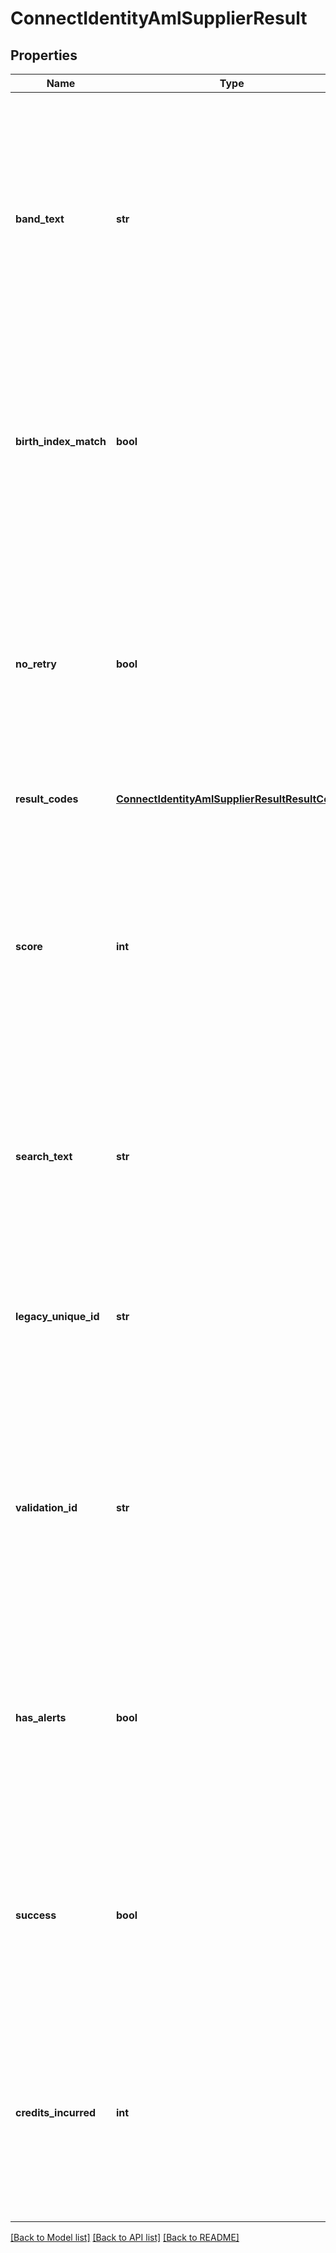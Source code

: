 # ConnectIdentityAmlSupplierResult

## Properties
Name | Type | Description | Notes
------------ | ------------- | ------------- | -------------
**band_text** | **str** | A descriptive label or category assigned based on the results of the AML checks. Typically, this text will indicate the level of risk or compliance category identified through the verification process. | [optional] 
**birth_index_match** | **bool** | Indicates whether there was a match found in the birth index database, a critical aspect of verifying an individual&#x27;s identity against official records. | [optional] 
**no_retry** | **bool** | A flag to indicate whether the AML process should not be retried for this individual. This can be set to true in scenarios where repeated verification attempts are unlikely to yield different results. | [optional] 
**result_codes** | [**ConnectIdentityAmlSupplierResultResultCodes**](ConnectIdentityAmlSupplierResultResultCodes.md) |  | [optional] 
**score** | **int** | A numerical value representing the calculated risk score or validation level derived from the AML checks. This score can guide decision-making processes regarding the subject&#x27;s verification status. | [optional] 
**search_text** | **str** | The exact query text used in the search, allowing for audit and review of the search parameters and terms used. | [optional] 
**legacy_unique_id** | **str** | A unique identifier from a legacy system that may still be used to track or reference the subject within older datasets or parallel systems. | [optional] 
**validation_id** | **str** | A unique identifier assigned to the validation process, facilitating tracking and cross-referencing of the validation attempts across multiple systems. | [optional] 
**has_alerts** | **bool** | Indicates whether any alerts were triggered during the verification process. This is typically used to flag profiles that require further investigation or immediate attention. | [optional] 
**success** | **bool** | Reflects whether the AML search and verification process was successful, based on the predefined criteria and thresholds set within the system. | [optional] 
**credits_incurred** | **int** | The number of credits or cost units consumed during the AML search process. This is relevant for systems where operations incur a variable cost based on usage or complexity. | [optional] 

[[Back to Model list]](../README.md#documentation-for-models) [[Back to API list]](../README.md#documentation-for-api-endpoints) [[Back to README]](../README.md)


